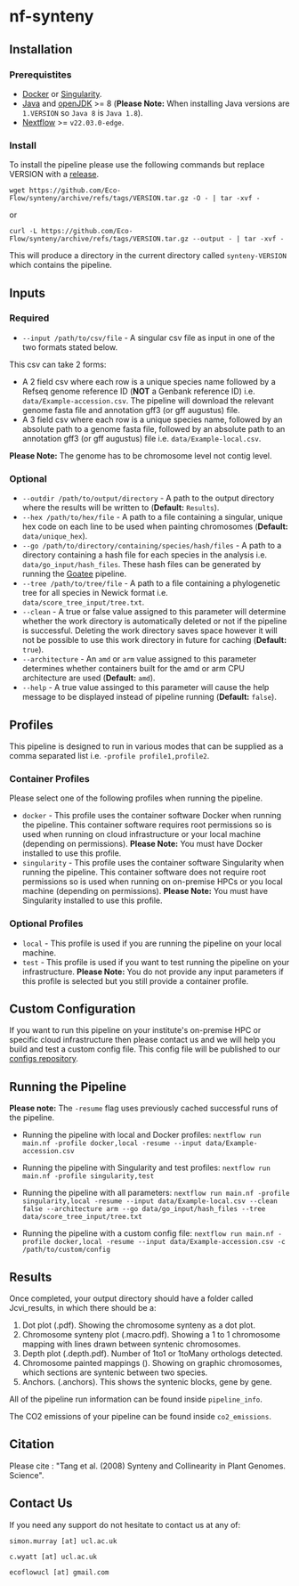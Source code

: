 # nf-synteny 

## Installation

### Prerequistites

- [Docker](https://docs.docker.com/engine/install/) or [Singularity](https://docs.sylabs.io/guides/3.11/admin-guide/installation.html).
- [Java](https://www.java.com/en/download/help/download_options.html) and [openJDK](https://openjdk.org/install/) >= 8 (**Please Note:** When installing Java versions are `1.VERSION` so `Java 8` is `Java 1.8`).
- [Nextflow](https://www.nextflow.io/docs/latest/getstarted.html) >= `v22.03.0-edge`.

### Install

To install the pipeline please use the following commands but replace VERSION with a [release](https://github.com/Eco-Flow/synteny/releases).

`wget https://github.com/Eco-Flow/synteny/archive/refs/tags/VERSION.tar.gz -O - | tar -xvf -`

or

`curl -L https://github.com/Eco-Flow/synteny/archive/refs/tags/VERSION.tar.gz --output - | tar -xvf -`

This will produce a directory in the current directory called `synteny-VERSION` which contains the pipeline.

## Inputs

### Required

* `--input /path/to/csv/file` - A singular csv file as input in one of the two formats stated below.

This csv can take 2 forms:
* A 2 field csv where each row is a unique species name followed by a Refseq genome reference ID (**NOT** a Genbank reference ID) i.e. `data/Example-accession.csv`. The pipeline will download the relevant genome fasta file and annotation gff3 (or gff augustus) file.
* A 3 field csv where each row is a unique species name, followed by an absolute path to a genome fasta file, followed by an absolute path to an annotation gff3 (or gff augustus) file i.e. `data/Example-local.csv`.

**Please Note:** The genome has to be chromosome level not contig level.

### Optional 

* `--outdir /path/to/output/directory` - A path to the output directory where the results will be written to (**Default:** `Results`).
* `--hex /path/to/hex/file` - A path to a file containing a singular, unique hex code on each line to be used when painting chromosomes (**Default:** `data/unique_hex`).
* `--go /path/to/directory/containing/species/hash/files` - A path to a directory containing a hash file for each species in the analysis i.e. `data/go_input/hash_files`. These hash files can be generated by running the [Goatee](https://github.com/chriswyatt1/Goatee) pipeline.
* `--tree /path/to/tree/file` - A path to a file containing a phylogenetic tree for all species in Newick format i.e. `data/score_tree_input/tree.txt`.
* `--clean` - A true or false value assigned to this parameter will determine whether the work directory is automatically deleted or not if the pipeline is successful. Deleting the work directory saves space however it will not be possible to use this work directory in future for caching (**Default:** `true`).
* `--architecture` - An `amd` or `arm` value assigned to this parameter determines whether containers built for the amd or arm CPU architecture are used (**Default:** `amd`).
* `--help` - A true value assinged to this parameter will cause the help message to be displayed instead of pipeline running (**Default:** `false`).

## Profiles

This pipeline is designed to run in various modes that can be supplied as a comma separated list i.e. `-profile profile1,profile2`.

### Container Profiles

Please select one of the following profiles when running the pipeline.

* `docker` - This profile uses the container software Docker when running the pipeline. This container software requires root permissions so is used when running on cloud infrastructure or your local machine (depending on permissions). **Please Note:** You must have Docker installed to use this profile.
* `singularity` - This profile uses the container software Singularity when running the pipeline. This container software does not require root permissions so is used when running on on-premise HPCs or you local machine (depending on permissions). **Please Note:** You must have Singularity installed to use this profile.

### Optional Profiles

* `local` - This profile is used if you are running the pipeline on your local machine.
* `test` - This profile is used if you want to test running the pipeline on your infrastructure. **Please Note:** You do not provide any input parameters if this profile is selected but you still provide a container profile.

## Custom Configuration

If you want to run this pipeline on your institute's on-premise HPC or specific cloud infrastructure then please contact us and we will help you build and test a custom config file. This config file will be published to our [configs repository](https://github.com/Eco-Flow/configs). 

## Running the Pipeline

**Please note:** The `-resume` flag uses previously cached successful runs of the pipeline.

* Running the pipeline with local and Docker profiles:
`nextflow run main.nf -profile docker,local -resume --input data/Example-accession.csv`

* Running the pipeline with Singularity and test profiles:
`nextflow run main.nf -profile singularity,test`

* Running the pipeline with all parameters:
`nextflow run main.nf -profile singularity,local -resume --input data/Example-local.csv --clean false --architecture arm --go data/go_input/hash_files --tree data/score_tree_input/tree.txt`

* Running the pipeline with a custom config file:
`nextflow run main.nf -profile docker,local -resume --input data/Example-accession.csv -c /path/to/custom/config`

## Results

Once completed, your output directory should have a folder called Jcvi_results, in which there should be a:

1. Dot plot (<Species1><Species2>.pdf). Showing the chromosome synteny as a dot plot.
2. Chromosome synteny plot (<Species1><Species2>.macro.pdf). Showing a 1 to 1 chromosome mapping with lines drawn between syntenic chromosomes.
3. Depth plot (<Species1><Species2>.depth.pdf). Number of 1to1 or 1toMany orthologs detected.
4. Chromosome painted mappings (). Showing on graphic chromosomes, which sections are syntenic between two species.
5. Anchors. (<Species1><Species2>.anchors). This shows the syntenic blocks, gene by gene.

All of the pipeline run information can be found inside `pipeline_info`.

The CO2 emissions of your pipeline can be found inside `co2_emissions`.

## Citation

Please cite : "Tang et al. (2008) Synteny and Collinearity in Plant Genomes. Science".

## Contact Us

If you need any support do not hesitate to contact us at any of:

`simon.murray [at] ucl.ac.uk`

`c.wyatt [at] ucl.ac.uk` 

`ecoflowucl [at] gmail.com`
